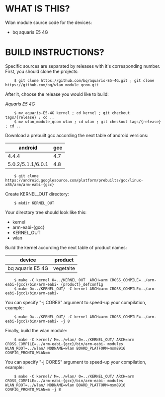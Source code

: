 WHAT IS THIS?
=============

Wlan module source code for the devices:
* bq aquaris E5 4G


BUILD INSTRUCTIONS?
===================

Specific sources are separated by releases with it's corresponding number. First, you should
clone the projects:

        $ git clone https://github.com/bq/aquaris-E5-4G.git ; git clone https://github.com/bq/wlan_module_qcom.git 

After it, choose the release you would like to build:

*Aquaris E5 4G*

        $ mv aquaris-E5-4G kernel ; cd kernel ; git checkout tags/{release} ; cd ..
        $ mv wlan_module_qcom wlan ; cd wlan ; git checkout tags/{release} ; cd ..

Download a prebuilt gcc according the next table of android versions:

| android                   | gcc                     |
| --------------------------|-------------------------|
| 4.4.4                     | 4.7                     |
| 5.0.2/5.1.1/6.0.1         | 4.8                     |


        $ git clone https://android.googlesource.com/platform/prebuilts/gcc/linux-x86/arm/arm-eabi-{gcc}

Create KERNEL_OUT directory:

        $ mkdir KERNEL_OUT 
  
Your directory tree should look like this:
* kernel
* arm-eabi-{gcc}
* KERNEL_OUT
* wlan

Build the kernel according the next table of product names:

| device                    | product                 |
| --------------------------|-------------------------|
| bq aquaris E5 4G          | vegetalte               |


        $ make -C kernel O=../KERNEL_OUT  ARCH=arm CROSS_COMPILE=../arm-eabi-{gcc}/bin/arm-eabi- {product}_defconfig
        $ make O=../KERNEL_OUT/ -C kernel ARCH=arm CROSS_COMPILE=../arm-eabi-{gcc}/bin/arm-eabi-

You can specify "-j CORES" argument to speed-up your compilation, example:

        $ make O=../KERNEL_OUT/ -C kernel ARCH=arm CROSS_COMPILE=../arm-eabi-{gcc}/bin/arm-eabi- -j 8

Finally, build the wlan module:

        $ make -C kernel/ M=../wlan/ O=../KERNEL_OUT/ ARCH=arm CROSS_COMPILE=../arm-eabi-{gcc}/bin/arm-eabi- modules WLAN_ROOT=../wlan/ MODNAME=wlan BOARD_PLATFORM=msm8916 CONFIG_PRONTO_WLAN=m

You can specify "-j CORES" argument to speed-up your compilation, example:

        $ make -C kernel/ M=../wlan/ O=../KERNEL_OUT/ ARCH=arm CROSS_COMPILE=../arm-eabi-{gcc}/bin/arm-eabi- modules WLAN_ROOT=../wlan/ MODNAME=wlan BOARD_PLATFORM=msm8916 CONFIG_PRONTO_WLAN=m -j 8

